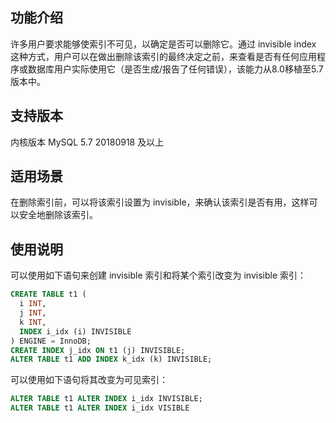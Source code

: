 ## 功能介绍
许多用户要求能够使索引不可见，以确定是否可以删除它。通过 invisible index 这种方式，用户可以在做出删除该索引的最终决定之前，来查看是否有任何应用程序或数据库用户实际使用它（是否生成/报告了任何错误），该能力从8.0移植至5.7版本中。

## 支持版本
内核版本 MySQL 5.7 20180918 及以上

## 适用场景
在删除索引前，可以将该索引设置为 invisible，来确认该索引是否有用，这样可以安全地删除该索引。

## 使用说明
可以使用如下语句来创建 invisible 索引和将某个索引改变为 invisible 索引：
```sql
CREATE TABLE t1 (
  i INT,
  j INT,
  k INT,
  INDEX i_idx (i) INVISIBLE
) ENGINE = InnoDB;
CREATE INDEX j_idx ON t1 (j) INVISIBLE;
ALTER TABLE t1 ADD INDEX k_idx (k) INVISIBLE;
```

可以使用如下语句将其改变为可见索引：
```sql
ALTER TABLE t1 ALTER INDEX i_idx INVISIBLE;
ALTER TABLE t1 ALTER INDEX i_idx VISIBLE
```
